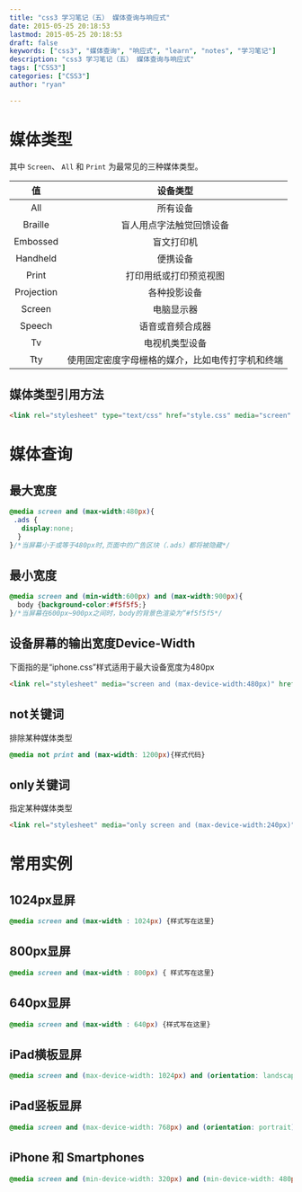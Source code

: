 ```yaml
---
title: "css3 学习笔记（五） 媒体查询与响应式"
date: 2015-05-25 20:18:53
lastmod: 2015-05-25 20:18:53
draft: false
keywords: ["css3", "媒体查询", "响应式", "learn", "notes", "学习笔记"]
description: "css3 学习笔记（五） 媒体查询与响应式"
tags: ["CSS3"]
categories: ["CSS3"]
author: "ryan"

---
```


# 媒体类型

其中 `Screen`、 `All` 和 `Print` 为最常见的三种媒体类型。

| 值           | 设备类型                                 |
| :-----------:| :-------------------------------------: |
| All          | 所有设备                                 |
| Braille      | 盲人用点字法触觉回馈设备                    |
| Embossed     | 盲文打印机                               |
| Handheld     | 便携设备                                 |
| Print        | 打印用纸或打印预览视图                     |
| Projection   | 各种投影设备                             |
| Screen       | 电脑显示器                               |
| Speech       | 语音或音频合成器                          |
| Tv           | 电视机类型设备                           |
| Tty          | 使用固定密度字母栅格的媒介，比如电传打字机和终端 |

## 媒体类型引用方法

```html
<link rel="stylesheet" type="text/css" href="style.css" media="screen" />
```

# 媒体查询

## 最大宽度

```css
@media screen and (max-width:480px){
 .ads {
   display:none;
  }
}/*当屏幕小于或等于480px时,页面中的广告区块（.ads）都将被隐藏*/
```

## 最小宽度

```css
@media screen and (min-width:600px) and (max-width:900px){
  body {background-color:#f5f5f5;}
}/*当屏幕在600px~900px之间时，body的背景色渲染为“#f5f5f5*/
```

## 设备屏幕的输出宽度Device-Width

下面指的是“iphone.css”样式适用于最大设备宽度为480px

```html
<link rel="stylesheet" media="screen and (max-device-width:480px)" href="iphone.css" />
```

## not关键词

排除某种媒体类型

```css
@media not print and (max-width: 1200px){样式代码}
```

## only关键词

指定某种媒体类型

```html
<link rel="stylesheet" media="only screen and (max-device-width:240px)" href="android240.css" />
```

# 常用实例

## 1024px显屏

```css
@media screen and (max-width : 1024px) {样式写在这里} 
```

## 800px显屏

```css
@media screen and (max-width : 800px) { 样式写在这里}
```

## 640px显屏

```css
@media screen and (max-width : 640px) {样式写在这里}
```

## iPad横板显屏

```css
@media screen and (max-device-width: 1024px) and (orientation: landscape) {样式写在这里}
```

## iPad竖板显屏

```css
@media screen and (max-device-width: 768px) and (orientation: portrait) {样式写在这里}
```

## iPhone 和 Smartphones

```css
@media screen and (min-device-width: 320px) and (min-device-width: 480px) {样式写在这里}
```

